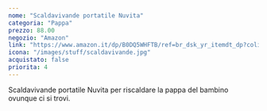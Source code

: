 ```yaml
---
nome: "Scaldavivande portatile Nuvita"
categoria: "Pappa"
prezzo: 88.00
negozio: "Amazon"
link: "https://www.amazon.it/dp/B0DQ5WHFTB/ref=br_dsk_yr_itemdt_dp?colid=3QGQUT8WCNDK0&coliid=ILGCSCXL5OY5J"
icona: "/images/stuff/scaldavivande.jpg"
acquistato: false
priorita: 4
---
```


Scaldavivande portatile Nuvita per riscaldare la pappa del bambino ovunque ci si trovi.
